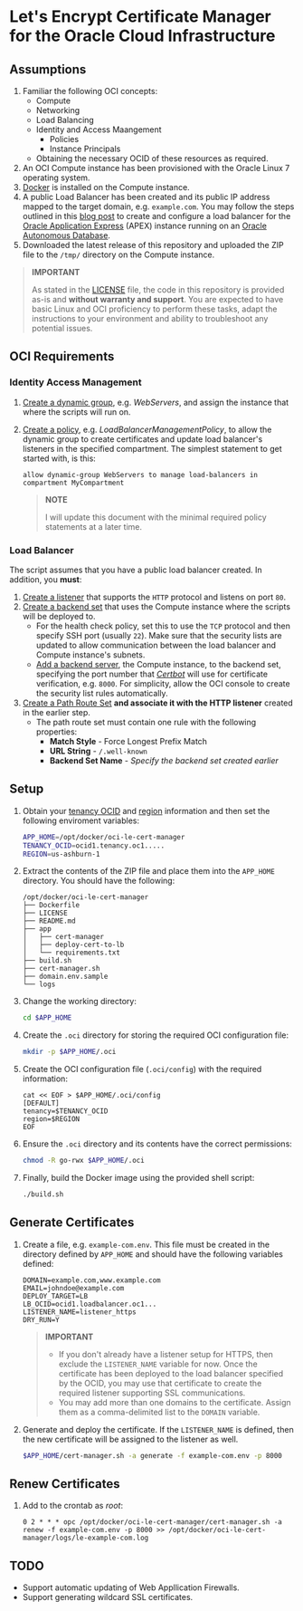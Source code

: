 # Let's Encrypt Certificate Manager for the Oracle Cloud Infrastructure

## Assumptions

1. Familiar the following OCI concepts:
    * Compute
    * Networking
    * Load Balancing
    * Identity and Access Maangement
        * Policies
        * Instance Principals
    * Obtaining the necessary OCID of these resources as required.
1. An OCI Compute instance has been provisioned with the Oracle Linux 7 operating system.
1. [Docker](https://docker.com) is installed on the Compute instance.
1. A public Load Balancer has been created and its public IP address mapped to the target domain, e.g. `example.com`. You may follow the steps outlined in this [blog post](https://fuzziebrain.com/content/id/2005/) to create and configure a load balancer for the [Oracle Application Express](https://apex.oracle.com) (APEX) instance running on an [Oracle Autonomous Database](https://www.oracle.com/autonomous-database/).
1. Downloaded the latest release of this repository and uploaded the ZIP file to the `/tmp/` directory on the Compute instance.

> **IMPORTANT**
>
> As stated in the [LICENSE](./LICENSE) file, the code in this repository is provided as-is and **without warranty and support**. You are expected to have basic Linux and OCI proficiency to perform these tasks, adapt the instructions to your environment and ability to troubleshoot any potential issues.

## OCI Requirements

### Identity Access Management

1. [Create a dynamic group](https://docs.cloud.oracle.com/iaas/Content/Identity/Tasks/managingdynamicgroups.htm#ariaid-title9), e.g. *WebServers*, and assign the instance that where the scripts will run on.
1. [Create a policy](https://docs.cloud.oracle.com/iaas/Content/Identity/Tasks/managingpolicies.htm#ariaid-title6), e.g. *LoadBalancerManagementPolicy*, to allow the dynamic group to create certificates and update load balancer's listeners in the specified compartment. The simplest statement to get started with, is this:
    ```
    allow dynamic-group WebServers to manage load-balancers in compartment MyCompartment
    ```

   > **NOTE**
   >
   > I will update this document with the minimal required policy statements at a later time.

### Load Balancer

The script assumes that you have a public load balancer created. In addition, you **must**:

1. [Create a listener](https://docs.cloud.oracle.com/iaas/Content/Balance/Tasks/managinglisteners.htm#ariaid-title5) that supports the `HTTP` protocol and listens on port `80`.
1. [Create a backend set](https://docs.cloud.oracle.com/iaas/Content/Balance/Tasks/managingbackendsets.htm#ariaid-title6) that uses the Compute instance where the scripts will be deployed to.
    * For the health check policy, set this to use the `TCP` protocol and then specify SSH port (usually `22`). Make sure that the security lists are updated to allow communication between the load balancer and Compute instance's subnets.
    * [Add a backend server](https://docs.cloud.oracle.com/iaas/Content/Balance/Tasks/managingbackendservers.htm#ariaid-title6), the Compute instance, to the backend set, specifying the port number that [*Certbot*](https://certbot.eff.org/) will use for certificate verification, e.g. `8000`. For simplicity, allow the OCI console to create the security list rules automatically.
1. [Create a Path Route Set](https://docs.cloud.oracle.com/iaas/Content/Balance/Tasks/managingrequest.htm#ariaid-title9) **and associate it with the HTTP listener** created in the earlier step.
    * The path route set must contain one rule with the following properties:
        * **Match Style** - Force Longest Prefix Match
        * **URL String** - `/.well-known`
        * **Backend Set Name** - *Specify the backend set created earlier*

## Setup

1. Obtain your [tenancy OCID](https://docs.cloud.oracle.com/iaas/Content/General/Concepts/identifiers.htm#tenancy_ocid) and [region](https://docs.cloud.oracle.com/iaas/Content/General/Concepts/regions.htm) information and then set the following enviroment variables:
    ```bash
    APP_HOME=/opt/docker/oci-le-cert-manager
    TENANCY_OCID=ocid1.tenancy.oc1.....
    REGION=us-ashburn-1
    ```
1. Extract the contents of the ZIP file and place them into the `APP_HOME` directory. You should have the following:
    ```
    /opt/docker/oci-le-cert-manager
    ├── Dockerfile
    ├── LICENSE
    ├── README.md
    ├── app
    │   ├── cert-manager
    │   ├── deploy-cert-to-lb
    │   └── requirements.txt
    ├── build.sh
    ├── cert-manager.sh
    ├── domain.env.sample
    └── logs
    ```
1. Change the working directory:
    ```bash
    cd $APP_HOME
    ```
1. Create the `.oci` directory for storing the required OCI configuration file:
    ```bash
    mkdir -p $APP_HOME/.oci
    ```
1. Create the OCI configuration file (`.oci/config`) with the required information:
    ```
    cat << EOF > $APP_HOME/.oci/config
    [DEFAULT]
    tenancy=$TENANCY_OCID
    region=$REGION
    EOF
    ```
1. Ensure the `.oci` directory and its contents have the correct permissions:
    ```bash
    chmod -R go-rwx $APP_HOME/.oci
    ```
1. Finally, build the Docker image using the provided shell script:
    ```bash
    ./build.sh
    ```

## Generate Certificates

1. Create a file, e.g. `example-com.env`. This file must be created in the directory defined by `APP_HOME` and should have the following variables defined:
    ```
    DOMAIN=example.com,www.example.com
    EMAIL=johndoe@example.com
    DEPLOY_TARGET=LB
    LB_OCID=ocid1.loadbalancer.oc1...
    LISTENER_NAME=listener_https
    DRY_RUN=Y
    ```

    > **IMPORTANT**
    >
    > * If you don't already have a listener setup for HTTPS, then exclude the `LISTENER_NAME` variable for now. Once the certificate has been deployed to the load balancer specified by the OCID, you may use that certificate to create the required listener supporting SSL communications.
    > * You may add more than one domains to the certificate. Assign them as a comma-delimited list to the `DOMAIN` variable.
1. Generate and deploy the certificate. If the `LISTENER_NAME` is defined, then the new certificate will be assigned to the listener as well.
    ```bash
    $APP_HOME/cert-manager.sh -a generate -f example-com.env -p 8000
    ```

## Renew Certificates

1. Add to the crontab as *root*:
    ```
    0 2 * * * opc /opt/docker/oci-le-cert-manager/cert-manager.sh -a renew -f example-com.env -p 8000 >> /opt/docker/oci-le-cert-manager/logs/le-example-com.log
    ```

## TODO

* Support automatic updating of Web Appllication Firewalls.
* Support generating wildcard SSL certificates.